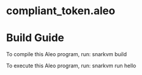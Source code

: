 # compliant_token.aleo
# Build Guide

To compile this Aleo program, run: snarkvm build

To execute this Aleo program, run: snarkvm run hello